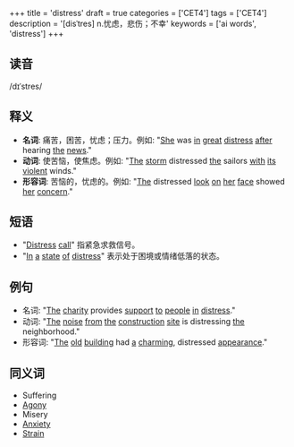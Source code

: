 +++
title = 'distress'
draft = true
categories = ['CET4']
tags = ['CET4']
description = '[disˈtres] n.忧虑，悲伤；不幸'
keywords = ['ai words', 'distress']
+++

## 读音
/dɪˈstres/

## 释义
- **名词**: 痛苦，困苦，忧虑；压力。例如: "[She](/post/she/) was [in](/post/in/) [great](/post/great/) [distress](/post/distress/) [after](/post/after/) hearing [the](/post/the/) [news](/post/news/)."
- **动词**: 使苦恼，使焦虑。例如: "[The](/post/the/) [storm](/post/storm/) distressed [the](/post/the/) sailors [with](/post/with/) [its](/post/its/) [violent](/post/violent/) winds."
- **形容词**: 苦恼的，忧虑的。例如: "[The](/post/the/) distressed [look](/post/look/) [on](/post/on/) [her](/post/her/) [face](/post/face/) showed [her](/post/her/) [concern](/post/concern/)."

## 短语
- "[Distress](/post/distress/) [call](/post/call/)" 指紧急求救信号。
- "[In](/post/in/) [a](/post/a/) [state](/post/state/) [of](/post/of/) [distress](/post/distress/)" 表示处于困境或情绪低落的状态。

## 例句
- 名词: "[The](/post/the/) [charity](/post/charity/) provides [support](/post/support/) [to](/post/to/) [people](/post/people/) [in](/post/in/) [distress](/post/distress/)."
- 动词: "[The](/post/the/) [noise](/post/noise/) [from](/post/from/) [the](/post/the/) [construction](/post/construction/) [site](/post/site/) is distressing [the](/post/the/) neighborhood."
- 形容词: "[The](/post/the/) [old](/post/old/) [building](/post/building/) had [a](/post/a/) [charming](/post/charming/), distressed [appearance](/post/appearance/)."

## 同义词
- Suffering
- [Agony](/post/agony/)
- Misery
- [Anxiety](/post/anxiety/)
- [Strain](/post/strain/)
